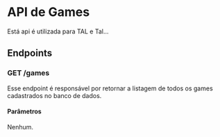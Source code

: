 # API de Games

Está api é utilizada para TAL e Tal...

## Endpoints

### GET /games

Esse endpoint é responsável por retornar a listagem de todos os games cadastrados no banco de dados.

#### Parâmetros

Nenhum.
